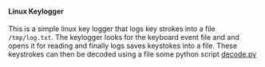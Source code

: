 #### Linux Keylogger

This is a simple linux key logger that logs key strokes into a file `/tmp/log.txt`. The keylogger looks for the keyboard event file and 
and opens it for reading and finally logs saves keystokes into a file. These keystrokes can then be decoded using a file some python script
[decode.py](decode.py)
